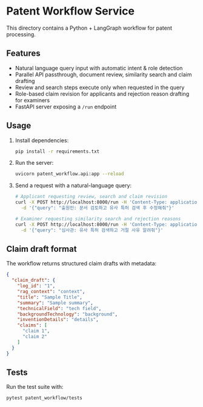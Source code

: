 # Patent Workflow Service

This directory contains a Python + LangGraph workflow for patent processing.

## Features
- Natural language query input with automatic intent & role detection
- Parallel API passthrough, document review, similarity search and claim drafting
- Review and search steps execute only when requested in the query
- Role-based claim revision for applicants and rejection reason drafting for examiners
- FastAPI server exposing a `/run` endpoint

## Usage
1. Install dependencies:
   ```bash
   pip install -r requirements.txt
   ```
2. Run the server:
   ```bash
   uvicorn patent_workflow.api:app --reload
   ```
3. Send a request with a natural-language query:
   ```bash
   # Applicant requesting review, search and claim revision
   curl -X POST http://localhost:8000/run -H 'Content-Type: application/json' \
     -d '{"query": "출원인: 문서 검토하고 유사 특허 검색 후 수정해줘"}'

   # Examiner requesting similarity search and rejection reasons
   curl -X POST http://localhost:8000/run -H 'Content-Type: application/json' \
     -d '{"query": "심사관: 유사 특허 검색하고 거절 사유 알려줘"}'
   ```

## Claim draft format

The workflow returns structured claim drafts with metadata:

```json
{
  "claim_draft": {
    "log_id": "1",
    "rag_context": "context",
    "title": "Sample Title",
    "summary": "Sample summary",
    "technicalField": "tech field",
    "backgroundTechnology": "background",
    "inventionDetails": "details",
    "claims": [
      "claim 1",
      "claim 2"
    ]
  }
}
```

## Tests
Run the test suite with:
```bash
pytest patent_workflow/tests
```

